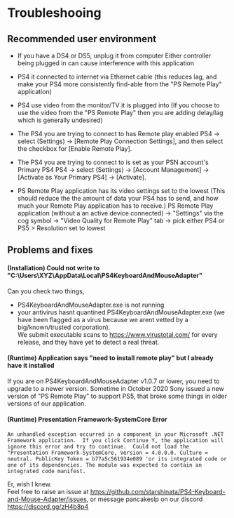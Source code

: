 # Troubleshooing


## Recommended user environment

* If you have a DS4 or DS5, unplug it from computer
  Either controller being plugged in can cause interference with this application
  
* PS4 it connected to internet via Ethernet cable
  (this reduces lag, and make your PS4 more consistently find-able from the "PS Remote Play" application)

* PS4 use video from the monitor/TV it is plugged into
  (If you choose to use the video from the "PS Remote Play" then you are adding delay/lag which is generally undesired)

* The PS4 you are trying to connect to has Remote play enabled
  PS4 ->  select (Settings) -> [Remote Play Connection Settings], and then select the checkbox for [Enable Remote Play].

* The PS4 you are trying to connect to is set as your PSN account's Primary PS4
  PS4 -> select (Settings) -> [Account Management] -> [Activate as Your Primary PS4] -> [Activate].

* PS Remote Play application has its video settings set to the lowest
  (This should reduce the the amount of data your PS4 has to send, and how much your Remote Play application has to receive.)
  PS Remote Play application (without a an active device connected) -> "Settings" via the cog symbol -> "Video Quality for Remote Play" tab -> pick either PS4 or PS5 > Resolution set to lowest




## Problems and fixes



#### (Installation) Could not write to "C:\Users\XYZ\AppData\Local\PS4KeyboardAndMouseAdapter"
Can you check two things,
* PS4KeyboardAndMouseAdapter.exe is not running
* your antivirus hasnt quantined PS4KeyboardAndMouseAdapter.exe (we have been flagged as a virus because we arent vetted by a big/known/trusted corporation). <br> We submit executable scans to https://www.virustotal.com/ for every release, and they have yet to detect a real threat.

#### (Runtime) Application says "need to install remote play" but I already have it installed
If you are on PS4KeyboardAndMouseAdapter v1.0.7 or lower, you need to upgrade to a newer version. Sometime in October 2020 Sony issued a new version of "PS Remote Play" to support PS5, that broke some things in older versions of our application.


#### (Runtime) Presentation Framework-SystemCore Error
`An unhandled exception occurred in a component in your Microsoft .NET Framework application.  If you click Continue Y, the application will ignore this error and try to continue.  Could not load the "Presentation Framework-SystemCore, Version = 4.0.0.0. Culture = neutral. PublicKey Token = b77a5c561934e089 'or its integrated code or one of its dependencies. The module was expected to contain an integrated code manifest.`

Er, wish I knew. <br>
Feel free to raise an issue at https://github.com/starshinata/PS4-Keyboard-and-Mouse-Adapter/issues, or message pancakeslp on our discord https://discord.gg/zH4b8p4
